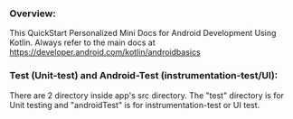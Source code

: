 ### Overview:
This QuickStart Personalized Mini Docs for Android Development Using Kotlin. Always refer to the main docs at https://developer.android.com/kotlin/androidbasics

### Test (Unit-test) and Android-Test (instrumentation-test/UI):
There are 2 directory inside app's src directory. The "test" directory is for Unit testing and "androidTest" is for instrumentation-test or UI test.